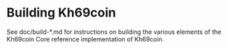 Building Kh69coin
================

See doc/build-*.md for instructions on building the various
elements of the Kh69coin Core reference implementation of Kh69coin.
